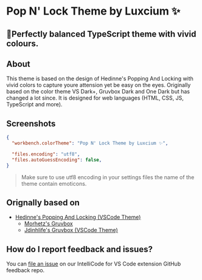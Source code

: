 # Pop N' Lock Theme by Luxcium ✨
## 🐲Perfectly balanced TypeScript theme with vivid colours.

## About

This theme is based on the design of Hedinne's Popping And Locking with vivid colors to capture youre attension yet be easy on the eyes. Originally based on the color theme VS Dark+, Gruvbox Dark and
One Dark but has changed a lot since. It is designed for web languages (HTML,
CSS, JS, TypeScript and more).

## Screenshots

```json
{
  "workbench.colorTheme": "Pop N' Lock Theme by Luxcium ✨",

  "files.encoding": "utf8",
  "files.autoGuessEncoding": false,
}
```
> Make sure to use utf8 encoding in your settings files the name of the theme contain emoticons.

## Orignally based on

- [Hedinne's Popping And Locking (VSCode Theme)](https://github.com/hedinne/popping-and-locking-vscode)
  - [Morhetz's Gruvbox](https://github.com/morhetz/gruvbox)
  - [Jdinhlife's Gruvbox (VSCode Theme)](https://github.com/jdinhlife/vscode-theme-gruvbox)

## How do I report feedback and issues?

You can [file an issue](https://go.microsoft.com/fwlink/?linkid=2005855) on our IntelliCode for VS Code extension GitHub feedback repo.
